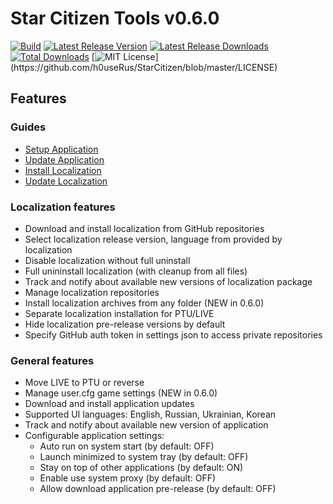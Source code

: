 # Star Citizen Tools v0.6.0
[![Build](https://github.com/h0useRus/StarCitizen/actions/workflows/build.yml/badge.svg?branch=master&event=push)](https://github.com/h0useRus/StarCitizen/actions/workflows/build.yml)
[![Latest Release Version](https://img.shields.io/github/release/h0useRus/StarCitizen?sort=date)](https://github.com/h0useRus/StarCitizen/releases/latest)
[![Latest Release Downloads](https://img.shields.io/github/downloads/h0useRus/StarCitizen/latest/total)](https://github.com/h0useRus/StarCitizen/releases/latest)
[![Total Downloads](https://img.shields.io/github/downloads/h0useRus/StarCitizen/total.svg)](https://github.com/h0useRus/StarCitizen/releases)
[![MIT License](https://img.shields.io/apm/l/atomic-design-ui.svg?)](https://github.com/h0useRus/StarCitizen/blob/master/LICENSE)

## Features

### Guides

- [Setup Application](guide/SETUP_APPLICATION.md)
- [Update Application](guide/UPDATE_APPLICATION.md)
- [Install Localization](guide/INSTALL_LOCALIZATION.md)
- [Update Localization](guide/UPDATE_LOCALIZATION.md)

### Localization features

- Download and install localization from GitHub repositories
- Select localization release version, language from provided by localization
- Disable localization without full uninstall
- Full unininstall localization (with cleanup from all files)
- Track and notify about available new versions of localization package
- Manage localization repositories
- Install localization archives from any folder (NEW in 0.6.0)
- Separate localization installation for PTU/LIVE
- Hide localization pre-release versions by default
- Specify GitHub auth token in settings json to access private repositories

### General features

- Move LIVE to PTU or reverse
- Manage user.cfg game settings (NEW in 0.6.0)
- Download and install application updates
- Supported UI languages: English, Russian, Ukrainian, Korean
- Track and notify about available new version of application
- Configurable application settings:
    - Auto run on system start (by default: OFF)
    - Launch minimized to system tray (by default: OFF)
    - Stay on top of other applications (by default: ON)
    - Enable use system proxy (by default: OFF)
    - Allow download application pre-release (by default: OFF)

